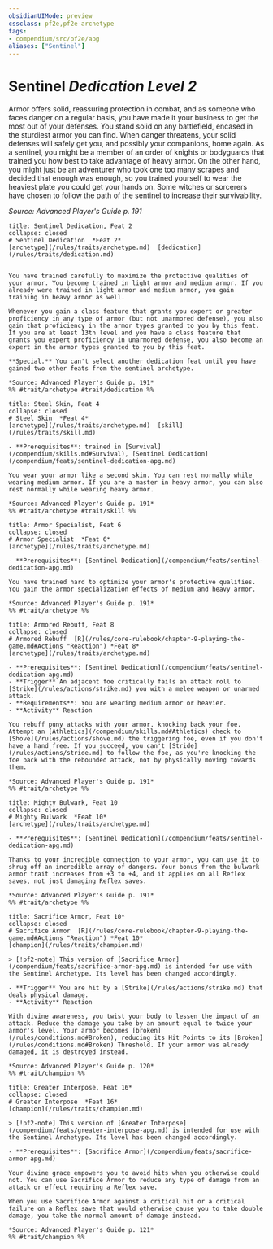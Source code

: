 ```yaml
---
obsidianUIMode: preview
cssclass: pf2e,pf2e-archetype
tags:
- compendium/src/pf2e/apg
aliases: ["Sentinel"]
---
```

# Sentinel *Dedication Level 2*  

Armor offers solid, reassuring protection in combat, and as someone who faces danger on a regular basis, you have made it your business to get the most out of your defenses. You stand solid on any battlefield, encased in the sturdiest armor you can find. When danger threatens, your solid defenses will safely get you, and possibly your companions, home again. As a sentinel, you might be a member of an order of knights or bodyguards that trained you how best to take advantage of heavy armor. On the other hand, you might just be an adventurer who took one too many scrapes and decided that enough was enough, so you trained yourself to wear the heaviest plate you could get your hands on. Some witches or sorcerers have chosen to follow the path of the sentinel to increase their survivability.

*Source: Advanced Player's Guide p. 191*

```ad-embed-feat
title: Sentinel Dedication, Feat 2
collapse: closed
# Sentinel Dedication  *Feat 2*  
[archetype](/rules/traits/archetype.md)  [dedication](/rules/traits/dedication.md)  


You have trained carefully to maximize the protective qualities of your armor. You become trained in light armor and medium armor. If you already were trained in light armor and medium armor, you gain training in heavy armor as well.

Whenever you gain a class feature that grants you expert or greater proficiency in any type of armor (but not unarmored defense), you also gain that proficiency in the armor types granted to you by this feat. If you are at least 13th level and you have a class feature that grants you expert proficiency in unarmored defense, you also become an expert in the armor types granted to you by this feat.

**Special.** You can't select another dedication feat until you have gained two other feats from the sentinel archetype.

*Source: Advanced Player's Guide p. 191*  
%% #trait/archetype #trait/dedication %%
```  

```ad-embed-feat
title: Steel Skin, Feat 4
collapse: closed
# Steel Skin  *Feat 4*  
[archetype](/rules/traits/archetype.md)  [skill](/rules/traits/skill.md)  

- **Prerequisites**: trained in [Survival](/compendium/skills.md#Survival), [Sentinel Dedication](/compendium/feats/sentinel-dedication-apg.md)

You wear your armor like a second skin. You can rest normally while wearing medium armor. If you are a master in heavy armor, you can also rest normally while wearing heavy armor.

*Source: Advanced Player's Guide p. 191*  
%% #trait/archetype #trait/skill %%
```  

```ad-embed-feat
title: Armor Specialist, Feat 6
collapse: closed
# Armor Specialist  *Feat 6*  
[archetype](/rules/traits/archetype.md)  

- **Prerequisites**: [Sentinel Dedication](/compendium/feats/sentinel-dedication-apg.md)

You have trained hard to optimize your armor's protective qualities. You gain the armor specialization effects of medium and heavy armor.

*Source: Advanced Player's Guide p. 191*  
%% #trait/archetype %%
```  

```ad-embed-feat
title: Armored Rebuff, Feat 8
collapse: closed
# Armored Rebuff  [R](/rules/core-rulebook/chapter-9-playing-the-game.md#Actions "Reaction") *Feat 8*  
[archetype](/rules/traits/archetype.md)  

- **Prerequisites**: [Sentinel Dedication](/compendium/feats/sentinel-dedication-apg.md)
- **Trigger** An adjacent foe critically fails an attack roll to [Strike](/rules/actions/strike.md) you with a melee weapon or unarmed attack.
- **Requirements**: You are wearing medium armor or heavier.
- **Activity** Reaction

You rebuff puny attacks with your armor, knocking back your foe. Attempt an [Athletics](/compendium/skills.md#Athletics) check to [Shove](/rules/actions/shove.md) the triggering foe, even if you don't have a hand free. If you succeed, you can't [Stride](/rules/actions/stride.md) to follow the foe, as you're knocking the foe back with the rebounded attack, not by physically moving towards them.

*Source: Advanced Player's Guide p. 191*  
%% #trait/archetype %%
```  

```ad-embed-feat
title: Mighty Bulwark, Feat 10
collapse: closed
# Mighty Bulwark  *Feat 10*  
[archetype](/rules/traits/archetype.md)  

- **Prerequisites**: [Sentinel Dedication](/compendium/feats/sentinel-dedication-apg.md)

Thanks to your incredible connection to your armor, you can use it to shrug off an incredible array of dangers. Your bonus from the bulwark armor trait increases from +3 to +4, and it applies on all Reflex saves, not just damaging Reflex saves.

*Source: Advanced Player's Guide p. 191*  
%% #trait/archetype %%
```  

```ad-embed-feat
title: Sacrifice Armor, Feat 10*
collapse: closed
# Sacrifice Armor  [R](/rules/core-rulebook/chapter-9-playing-the-game.md#Actions "Reaction") *Feat 10*  
[champion](/rules/traits/champion.md)  

> [!pf2-note] This version of [Sacrifice Armor](/compendium/feats/sacrifice-armor-apg.md) is intended for use with the Sentinel Archetype. Its level has been changed accordingly.

- **Trigger** You are hit by a [Strike](/rules/actions/strike.md) that deals physical damage.
- **Activity** Reaction

With divine awareness, you twist your body to lessen the impact of an attack. Reduce the damage you take by an amount equal to twice your armor's level. Your armor becomes [broken](/rules/conditions.md#Broken), reducing its Hit Points to its [Broken](/rules/conditions.md#Broken) Threshold. If your armor was already damaged, it is destroyed instead.

*Source: Advanced Player's Guide p. 120*  
%% #trait/champion %%
```  

```ad-embed-feat
title: Greater Interpose, Feat 16*
collapse: closed
# Greater Interpose  *Feat 16*  
[champion](/rules/traits/champion.md)  

> [!pf2-note] This version of [Greater Interpose](/compendium/feats/greater-interpose-apg.md) is intended for use with the Sentinel Archetype. Its level has been changed accordingly.

- **Prerequisites**: [Sacrifice Armor](/compendium/feats/sacrifice-armor-apg.md)

Your divine grace empowers you to avoid hits when you otherwise could not. You can use Sacrifice Armor to reduce any type of damage from an attack or effect requiring a Reflex save.

When you use Sacrifice Armor against a critical hit or a critical failure on a Reflex save that would otherwise cause you to take double damage, you take the normal amount of damage instead.

*Source: Advanced Player's Guide p. 121*  
%% #trait/champion %%
```